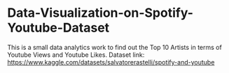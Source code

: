 # Data-Visualization-on-Spotify-Youtube-Dataset
This is a small data analytics work to find out the Top 10 Artists in terms of Youtube Views and Youtube Likes.
Dataset link: https://www.kaggle.com/datasets/salvatorerastelli/spotify-and-youtube
